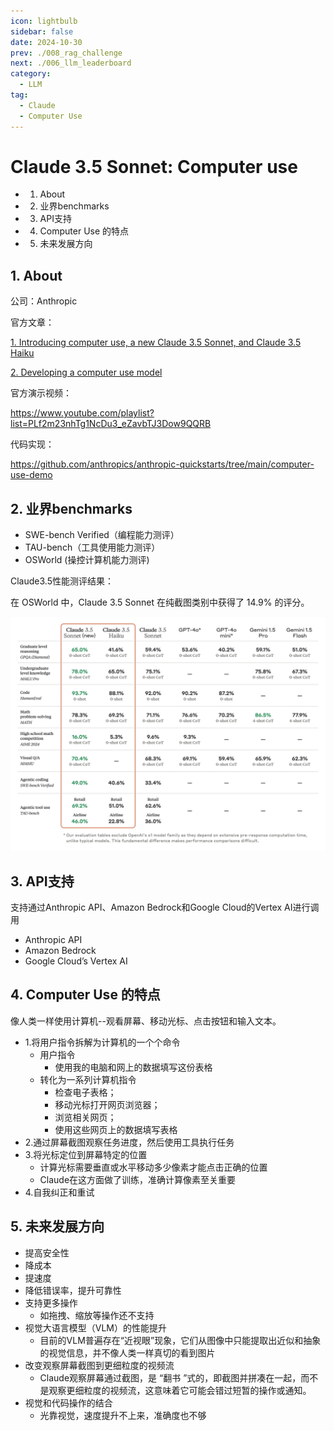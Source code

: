 ```yaml
---
icon: lightbulb
sidebar: false
date: 2024-10-30
prev: ./008_rag_challenge
next: ./006_llm_leaderboard
category:
  - LLM
tag:
  - Claude
  - Computer Use
---
```

# Claude 3.5 Sonnet: Computer use
  - 1. About
  - 2. 业界benchmarks
  - 3. API支持
  - 4. Computer Use 的特点
  - 5. 未来发展方向
<!-- more -->

## 1. About
公司：Anthropic

官方文章：

[1. Introducing computer use, a new Claude 3.5 Sonnet, and Claude 3.5 Haiku](https://www.anthropic.com/news/3-5-models-and-computer-use)

[2. Developing a computer use model](https://www.anthropic.com/news/developing-computer-use)

官方演示视频：

https://www.youtube.com/playlist?list=PLf2m23nhTg1NcDu3_eZavbTJ3Dow9QQRB

代码实现：

https://github.com/anthropics/anthropic-quickstarts/tree/main/computer-use-demo

## 2. 业界benchmarks
-  SWE-bench Verified（编程能力测评）
-  TAU-bench（工具使用能力测评）
-  OSWorld (操控计算机能力测评)
  
Claude3.5性能测评结果：

 
在 OSWorld 中，Claude 3.5 Sonnet 在纯截图类别中获得了 14.9% 的评分。

![Claude3.5性能测评结果](../../../assets/007_claude_evaluation.png)

## 3. API支持
支持通过Anthropic API、Amazon Bedrock和Google Cloud的Vertex AI进行调用

- Anthropic API
- Amazon Bedrock
- Google Cloud’s Vertex AI

## 4. Computer Use 的特点
像人类一样使用计算机--观看屏幕、移动光标、点击按钮和输入文本。

- 1.将用户指令拆解为计算机的一个个命令
  - 用户指令
    - 使用我的电脑和网上的数据填写这份表格
  - 转化为一系列计算机指令
    - 检查电子表格；
    - 移动光标打开网页浏览器；
    - 浏览相关网页；
    - 使用这些网页上的数据填写表格
- 2.通过屏幕截图观察任务进度，然后使用工具执行任务
- 3.将光标定位到屏幕特定的位置
    - 计算光标需要垂直或水平移动多少像素才能点击正确的位置
    - Claude在这方面做了训练，准确计算像素至关重要
- 4.自我纠正和重试

## 5. 未来发展方向
- 提高安全性
- 降成本
- 提速度
- 降低错误率，提升可靠性
- 支持更多操作
  - 如拖拽、缩放等操作还不支持
- 视觉大语言模型（VLM）的性能提升
  - 目前的VLM普遍存在“近视眼”现象，它们从图像中只能提取出近似和抽象的视觉信息，并不像人类一样真切的看到图片
- 改变观察屏幕截图到更细粒度的视频流
  - Claude观察屏幕通过截图，是 “翻书 ”式的，即截图并拼凑在一起，而不是观察更细粒度的视频流，这意味着它可能会错过短暂的操作或通知。
- 视觉和代码操作的结合
  - 光靠视觉，速度提升不上来，准确度也不够